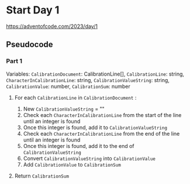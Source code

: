 # Start Day 1

https://adventofcode.com/2023/day/1

## Pseudocode

### Part 1

Variables: `CalibrationDocument`: CalibrationLine[], `CalibrationLine`: string, `CharacterInCalibrationLine`: string, `CalibrationValueString`: string, `CalibrationValue`: number, `CalibrationSum`: number

1. For each `CalibrationLine` in `CalibrationDocument` :

   1. New `CalibrationValueString` = ""
   2. Check each `CharacterInCalibrationLine` from the start of the line until an integer is found
   3. Once this integer is found, add it to `CalibrationValueString`
   4. Check each `CharacterInCalibrationLine` from the end of the line until an integer is found
   5. Once this integer is found, add it to the end of `CalibrationValueString`
   6. Convert `CalibrationValueString` into `CalibrationValue`
   7. Add `CalibrationValue` to `CalibrationSum`

2. Return `CalibrationSum`
